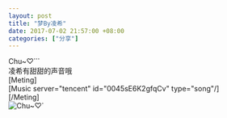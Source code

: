```yaml
---
layout: post
title: "​​​​梦By凌希"
date: 2017-07-02 21:57:00 +08:00
categories: ["分享"]
---
```


<p>Chu~♡⃛ ​​​​<br />凌希有甜甜的声音哦<br />[Meting]<br />[Music server="tencent" id="0045sE6K2gfqCv" type="song"/]<br />[/Meting]<br /><img src="https://xy07-1251893119.costj.myqcloud.com/2017/07/02/3502391166.gif" alt="Chu~♡⃛ ​​​​" title="Chu~♡⃛ ​​​​"></p>